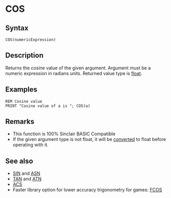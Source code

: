 # COS

## Syntax

```
COS(numericExpression)
```


## Description

Returns the cosine value of the given argument.
Argument must be a numeric expression in radians units. Returned value type is [float](types.md#Float).

## Examples

```basic
REM Cosine value
PRINT "Cosine value of a is "; COS(a)
```


## Remarks

*  This function is 100% Sinclair BASIC Compatible
*  If the given argument type is not float, it will be [converted](cast.md) to float before operating with it.

## See also

* [SIN](sin.md) and [ASN](asn.md)
* [TAN](tan.md) and [ATN](atn.md)
* [ACS](acs.md)
*  Faster library option for lower accuracy trigonometry for games: [FCOS](library/fsin.bas.md)
